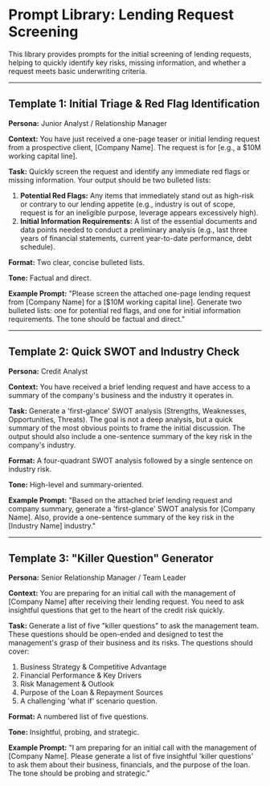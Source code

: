# Prompt Library: Lending Request Screening

This library provides prompts for the initial screening of lending requests, helping to quickly identify key risks, missing information, and whether a request meets basic underwriting criteria.

---

## Template 1: Initial Triage & Red Flag Identification

**Persona:** Junior Analyst / Relationship Manager

**Context:** You have just received a one-page teaser or initial lending request from a prospective client, [Company Name]. The request is for [e.g., a $10M working capital line].

**Task:** Quickly screen the request and identify any immediate red flags or missing information. Your output should be two bulleted lists:
1.  **Potential Red Flags:** Any items that immediately stand out as high-risk or contrary to our lending appetite (e.g., industry is out of scope, request is for an ineligible purpose, leverage appears excessively high).
2.  **Initial Information Requirements:** A list of the essential documents and data points needed to conduct a preliminary analysis (e.g., last three years of financial statements, current year-to-date performance, debt schedule).

**Format:** Two clear, concise bulleted lists.

**Tone:** Factual and direct.

**Example Prompt:**
"Please screen the attached one-page lending request from [Company Name] for a [$10M working capital line]. Generate two bulleted lists: one for potential red flags, and one for initial information requirements. The tone should be factual and direct."

---

## Template 2: Quick SWOT and Industry Check

**Persona:** Credit Analyst

**Context:** You have received a brief lending request and have access to a summary of the company's business and the industry it operates in.

**Task:** Generate a 'first-glance' SWOT analysis (Strengths, Weaknesses, Opportunities, Threats). The goal is not a deep analysis, but a quick summary of the most obvious points to frame the initial discussion. The output should also include a one-sentence summary of the key risk in the company's industry.

**Format:** A four-quadrant SWOT analysis followed by a single sentence on industry risk.

**Tone:** High-level and summary-oriented.

**Example Prompt:**
"Based on the attached brief lending request and company summary, generate a 'first-glance' SWOT analysis for [Company Name]. Also, provide a one-sentence summary of the key risk in the [Industry Name] industry."

---

## Template 3: "Killer Question" Generator

**Persona:** Senior Relationship Manager / Team Leader

**Context:** You are preparing for an initial call with the management of [Company Name] after receiving their lending request. You need to ask insightful questions that get to the heart of the credit risk quickly.

**Task:** Generate a list of five "killer questions" to ask the management team. These questions should be open-ended and designed to test the management's grasp of their business and its risks. The questions should cover:
1.  Business Strategy & Competitive Advantage
2.  Financial Performance & Key Drivers
3.  Risk Management & Outlook
4.  Purpose of the Loan & Repayment Sources
5.  A challenging 'what if' scenario question.

**Format:** A numbered list of five questions.

**Tone:** Insightful, probing, and strategic.

**Example Prompt:**
"I am preparing for an initial call with the management of [Company Name]. Please generate a list of five insightful 'killer questions' to ask them about their business, financials, and the purpose of the loan. The tone should be probing and strategic."
